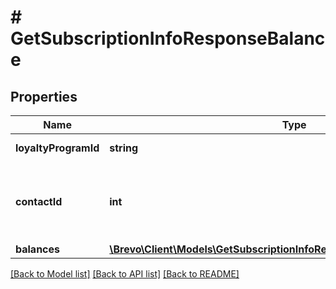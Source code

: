 # # GetSubscriptionInfoResponseBalance

## Properties

Name | Type | Description | Notes
------------ | ------------- | ------------- | -------------
**loyaltyProgramId** | **string** | Loyalty Program Id | [optional]
**contactId** | **int** | one of contact id or loyalty subscription id is required | [optional]
**balances** | [**\Brevo\Client\Models\GetSubscriptionInfoResponseBalanceBalancesInner[]**](GetSubscriptionInfoResponseBalanceBalancesInner.md) | Balances | [optional]

[[Back to Model list]](../../README.md#models) [[Back to API list]](../../README.md#endpoints) [[Back to README]](../../README.md)
